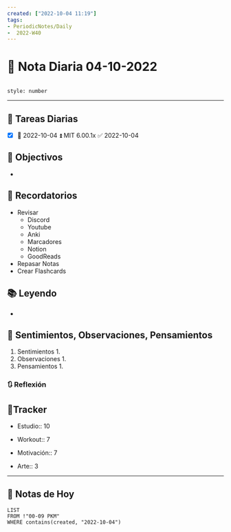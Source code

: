 ```yaml
---
created: ["2022-10-04 11:19"]
tags:
- PeriodicNotes/Daily
-  2022-W40
---
```


# 📅 Nota Diaria  04-10-2022
```toc

style: number

```

---
## 🔷 Tareas Diarias
- [x] 📅 2022-10-04 ⏫ MIT 6.00.1x ✅ 2022-10-04

## 🎯 Objectivos
- 
## 📕 Recordatorios
- Revisar
	- Discord
	- Youtube
	- Anki
	- Marcadores
	- Notion
	- GoodReads
- Repasar Notas
- Crear Flashcards

## 📚 Leyendo
- 
## 💬 Sentimientos, Observaciones, Pensamientos 
1. Sentimientos
	1. 
2. Observaciones
	1. 
3. Pensamientos
	1. 
### 🔃 Reflexión

## 🔷Tracker

- Estudio:: 10

- Workout:: 7

- Motivación:: 7

- Arte:: 3
---

## 📅 Notas de Hoy
```dataview
LIST 
FROM !"00-09 PKM" 
WHERE contains(created, "2022-10-04")
```